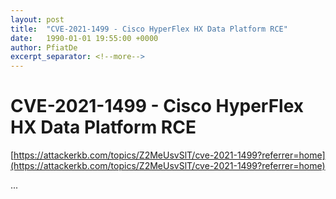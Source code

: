 ```yaml
---
layout: post
title:  "CVE-2021-1499 - Cisco HyperFlex HX Data Platform RCE"
date:   1990-01-01 19:55:00 +0000
author: PfiatDe
excerpt_separator: <!--more-->
---
```


# CVE-2021-1499 - Cisco HyperFlex HX Data Platform RCE
[https://attackerkb.com/topics/Z2MeUsvSlT/cve-2021-1499?referrer=home](https://attackerkb.com/topics/Z2MeUsvSlT/cve-2021-1499?referrer=home)

...
<!--more-->
